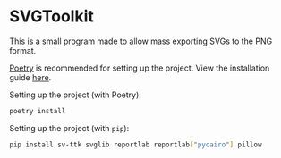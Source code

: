 # SVGToolkit

This is a small program made to allow mass exporting SVGs to the PNG format.

[Poetry](https://python-poetry.org/) is recommended for setting up the project.
View the installation guide [here](https://python-poetry.org/docs/#installation).

Setting up the project (with Poetry):
```bash
poetry install
```

Setting up the project (with `pip`):
```bash
pip install sv-ttk svglib reportlab reportlab["pycairo"] pillow
```
